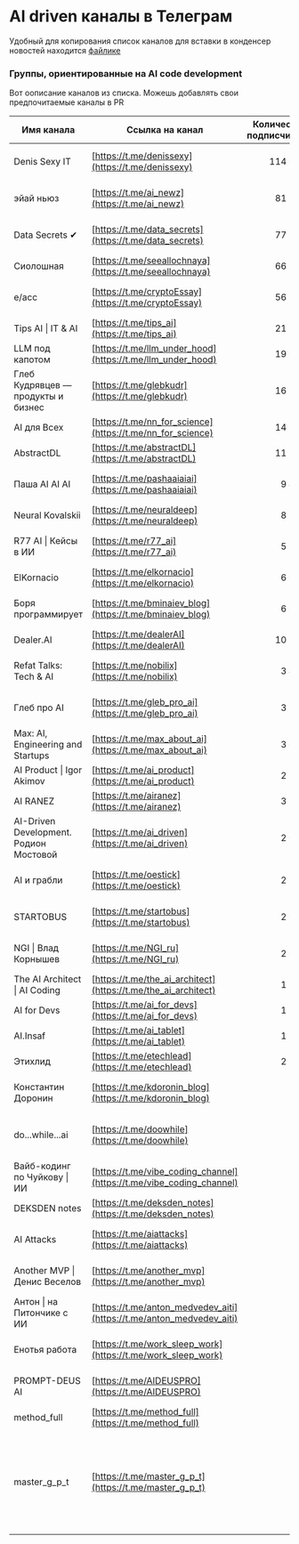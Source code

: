 # AI driven каналы в Телеграм 
Удобный для копирования список каналов для вставки в конденсер новостей находится [файлике](/list.txt)

### Группы, ориентированные на  AI code development
Вот оописание каналов из списка. Можешь добавлять свои предпочитаемые каналы в PR

| Имя канала                             | Ссылка на канал                                              |                                               Количество подписчиков | Описание канала                                       |                                                    |
| -------------------------------------- | ------------------------------------------------------------ | -------------------------------------------------------------------: | ----------------------------------------------------- | -------------------------------------------------- |
| Denis Sexy IT                          | [https://t.me/denissexy](https://t.me/denissexy)             |                                                              114 098 | Личный блог Дениса Ширяева про технологии.            |                                                    |
| эйай ньюз                              | [https://t.me/ai_newz](https://t.me/ai_newz)                 |                                                               81 812 | Новости из мира AI с авторским мнением (ex-Meta).     |                                                    |
| Data Secrets ✔                         | [https://t.me/data_secrets](https://t.me/data_secrets)       |                                                               77 255 | Канал «Главный по машинному обучению».                |                                                    |
| Сиолошная                              | [https://t.me/seeallochnaya](https://t.me/seeallochnaya)     |                                                               66 944 | Новости и мысли о NLP, VR и космосе.                  |                                                    |
| e/acc                                  | [https://t.me/cryptoEssay](https://t.me/cryptoEssay)         |                                                               56 958 | Про будущее: AI, web3, технологии и общество.         |                                                    |
| Tips AI \| IT & AI                     |  [https://t.me/tips_ai](https://t.me/tips_ai) | 21 596       | Сервисы и технологии IT/AI; автор @igortru.        |
| LLM под капотом                        | [https://t.me/llm_under_hood](https://t.me/llm_under_hood)   |                                                               19 660 | Разработка продуктов на базе LLM/ChatGPT.             |                                                    |
| Глеб Кудрявцев — продукты и бизнес     | [https://t.me/glebkudr](https://t.me/glebkudr)               |                                                               16 760 | Предпринимательство и продукты; ссылки на блог по AI. |                                                    |
| AI для Всех                            | [https://t.me/nn_for_science](https://t.me/nn_for_science)   |                                                               14 555 | Про ИИ простыми словами.                              |                                                    |
| AbstractDL                             | [https://t.me/abstractDL](https://t.me/abstractDL)           |                                                               11 591 | Коротко про классные штуки в CV, NLP и AI.            |                                                    |
| Паша AI AI AI                          | [https://t.me/pashaaiaiai](https://t.me/pashaaiaiai)         |                                                                9 478 | Технологии в бизнесе; автор — Павел Воронин.          |                                                    |
| Neural Kovalskii                       | [https://t.me/neuraldeep](https://t.me/neuraldeep)           |                                                                8 535 | Head of AI; проекты B2C/B2B RAG и др.                 |                                                    |
| R77 AI \| Кейсы в ИИ                   | [https://t.me/r77_ai](https://t.me/r77_ai)                   |                                                                5 772 | Реальные кейсы внедрения ИИ (от выпускников МФТИ). |
| ElKornacio                             | [https://t.me/elkornacio](https://t.me/elkornacio)           |                                                                6 063 | Авторский канал про технологии и бизнес.              |                                                    |
| Боря программирует                     | [https://t.me/bminaiev_blog](https://t.me/bminaiev_blog)     |                                                                6 640 | Истории про соревнования, Rust и т.п.                 |                                                    |
| Dealer.AI                              | [https://t.me/dealerAI](https://t.me/dealerAI)               |                                                               10 141 | Канал о мире AI: ML, DL, NLP/NLU, RL и др.            |                                                    |
| Refat Talks: Tech & AI                 | [https://t.me/nobilix](https://t.me/nobilix)                 |                                                                3 496 | Заметки про технологии, GenAI и стартапы.             |                                                    |
| Глеб про AI                            | [https://t.me/gleb_pro_ai](https://t.me/gleb_pro_ai)         |                                                                3 335 | Тулы для кодинга, агенты; связан с @glebkudr.         |                                                    |
| Max: AI, Engineering and Startups      | [https://t.me/max_about_ai](https://t.me/max_about_ai)       |                                                                3 031 | Авторский канал про ИИ, разработку и стартапы.        |                                                    |
| AI Product \| Igor Akimov              | [https://t.me/ai_product](https://t.me/ai_product)           |                                                              2 993   | Про продуктовый менеджмент и AI.                   |
| AI RANEZ                               | [https://t.me/airanez](https://t.me/airanez)                 |                                                                3 901 | Канал об AI; ссылки на YouTube и чат.                 |                                                    |
| AI-Driven Development. Родион Мостовой | [https://t.me/ai_driven](https://t.me/ai_driven)             |                                                                2 076 | AI в разработке, продукты с LLM, иногда .NET.         |                                                    |
| AI и грабли                            | [https://t.me/oestick](https://t.me/oestick)                 |                                                                2 184 | Внедрение AI в бизнес, кейсы и «грабли».              |                                                    |
| STARTOBUS                              | [https://t.me/startobus](https://t.me/startobus)             |                                                                2 060 | Запуск идей с AI: гайды, инструменты, кейсы.          |                                                    |
| NGI \| Влад Корнышев                   | [https://t.me/NGI_ru](https://t.me/NGI_ru)                   |                                                      2 023           | AI и Product Management; автор @vladkor97.         |
| The AI Architect \| AI Coding          | [https://t.me/the_ai_architect](https://t.me/the_ai_architect) |              1 625                                                 | Практики AI‑coding без «магии».                    |
| AI for Devs                            | [https://t.me/ai_for_devs](https://t.me/ai_for_devs)         |                                                                1 250 | Инструменты и кейсы для разработчиков.                |                                                    |
| AI.Insaf                               | [https://t.me/ai_tablet](https://t.me/ai_tablet)             |                                                                1 122 | Личный канал Инсафа Ашрапова (Lead DS).               |                                                    |
| Этихлид                                | [https://t.me/etechlead](https://t.me/etechlead)             |                                                                2 706 | Мысли об AI, IT и спорте; техлид.                     |                                                    |
| Константин Доронин                     | [https://t.me/kdoronin_blog](https://t.me/kdoronin_blog)     |                                                                  917 | Личный блог Константина Доронина.                     |                                                    |
| do...while...ai                        | [https://t.me/doowhile](https://t.me/doowhile)               |                                                                  793 | Заметки «ненастоящего программиста» про ИИ.           |                                                    |
| Вайб-кодинг по Чуйкову \| ИИ           | [https://t.me/vibe_coding_channel](https://t.me/vibe_coding_channel) | 667                                                   | ИИ в разработке и вайб‑кодинг.                     |
| DEKSDEN notes                          | [https://t.me/deksden_notes](https://t.me/deksden_notes)     |                                                                  360 | Заметки: AI SWE, инструменты, ссылки.                 |                                                    |
| AI Attacks                             | [https://t.me/aiattacks](https://t.me/aiattacks)             |                                                                  320 | Про безопасность ML/нейросетей, защищённые модели.    |                                                    |
| Another MVP \| Денис Веселов           |                 [https://t.me/another_mvp](https://t.me/another_mvp) | 280                                                   | Заметки тимлида о менеджменте и стартапах.         |
| Антон \| на Питончике с ИИ             | [https://t.me/anton_medvedev_aiti](https://t.me/anton_medvedev_aiti) | 95                                                    | Чат‑боты, автоматизации, интеграции ChatGPT.       |
| Енотья работа                          | [https://t.me/work_sleep_work](https://t.me/work_sleep_work) |                                                                   58 | Как делать всё (не)правильно и чтобы получалось.      |                                                    |
| PROMPT-DEUS AI                         | [https://t.me/AIDEUSPRO](https://t.me/AIDEUSPRO)             |                                                                   19 | Мастерская ИИ‑кодинга и цифрового мышления.           |                                                    |
| method_full                            | [https://t.me/method_full](https://t.me/method_full)         |                                                                    — | —                                                     |                                                    |
| master_g_p_t                           | [https://t.me/master_g_p_t](https://t.me/master_g_p_t)       |                                                                   17 | Выжимки из AI каналов (с пояснениями для новичков), как на практике использовать нейронки для успешного программирования  | 
